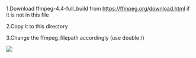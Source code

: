 1.Download ffmpeg-4.4-full_build from https://ffmpeg.org/download.html if it is not in this file 

2.Copy it to this directory 

3.Change the ffmpeg_filepath accordingly (use double /)

![](https://github.com/MadushanPathirana/Intelligent_Agents_in_Gaming/blob/main/ezgif.com-video-to-gif.gif)
